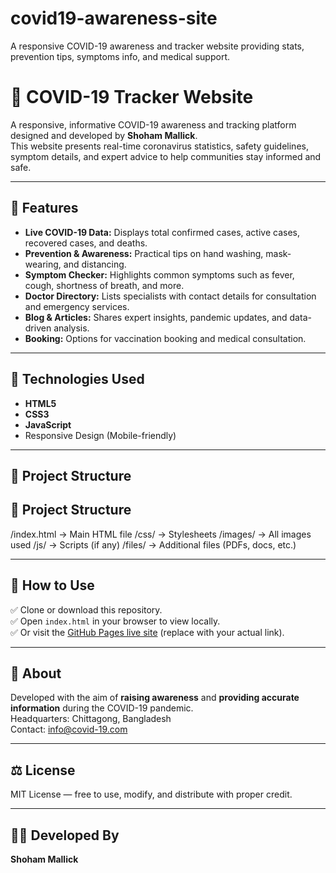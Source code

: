 # covid19-awareness-site
A responsive COVID-19 awareness and tracker website providing stats, prevention tips, symptoms info, and medical support.
# 🦠 COVID-19 Tracker Website

A responsive, informative COVID-19 awareness and tracking platform designed and developed by **Shoham Mallick**.  
This website presents real-time coronavirus statistics, safety guidelines, symptom details, and expert advice to help communities stay informed and safe.

---

## 🌟 Features

- **Live COVID-19 Data:** Displays total confirmed cases, active cases, recovered cases, and deaths.
- **Prevention & Awareness:** Practical tips on hand washing, mask-wearing, and distancing.
- **Symptom Checker:** Highlights common symptoms such as fever, cough, shortness of breath, and more.
- **Doctor Directory:** Lists specialists with contact details for consultation and emergency services.
- **Blog & Articles:** Shares expert insights, pandemic updates, and data-driven analysis.
- **Booking:** Options for vaccination booking and medical consultation.

---

## 🚀 Technologies Used

- **HTML5**
- **CSS3**
- **JavaScript**
- Responsive Design (Mobile-friendly)

---

## 📂 Project Structure
## 📂 Project Structure

/index.html       → Main HTML file
/css/             → Stylesheets
/images/          → All images used
/js/              → Scripts (if any)
/files/           → Additional files (PDFs, docs, etc.)

---

## 📝 How to Use

✅ Clone or download this repository.  
✅ Open `index.html` in your browser to view locally.  
✅ Or visit the [GitHub Pages live site](https://yourusername.github.io/) (replace with your actual link).

---

## 📌 About

Developed with the aim of **raising awareness** and **providing accurate information** during the COVID-19 pandemic.  
Headquarters: Chittagong, Bangladesh  
Contact: info@covid-19.com  

---

## ⚖ License

MIT License — free to use, modify, and distribute with proper credit.

---

## 👨‍💻 Developed By

**Shoham Mallick**

